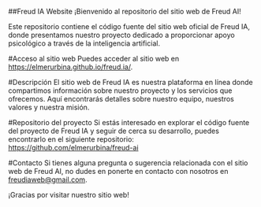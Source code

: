 ##Freud IA Website
¡Bienvenido al repositorio del sitio web de Freud AI!

Este repositorio contiene el código fuente del sitio web oficial de Freud IA, donde presentamos nuestro proyecto dedicado a proporcionar apoyo psicológico a través de la inteligencia artificial.

#Acceso al sitio web
Puedes acceder al sitio web en https://elmerurbina.github.io/freud.ia/.

#Descripción
El sitio web de Freud IA es nuestra plataforma en línea donde compartimos información sobre nuestro proyecto y los servicios que ofrecemos. Aquí encontrarás detalles sobre nuestro equipo, nuestros valores y nuestra misión.

#Repositorio del proyecto
Si estás interesado en explorar el código fuente del proyecto de Freud IA y seguir de cerca su desarrollo, puedes encontrarlo en el siguiente repositorio: https://github.com/elmerurbina/freud-ai

#Contacto
Si tienes alguna pregunta o sugerencia relacionada con el sitio web de Freud AI, no dudes en ponerte en contacto con nosotros en freudiaweb@gmail.com.

¡Gracias por visitar nuestro sitio web!

